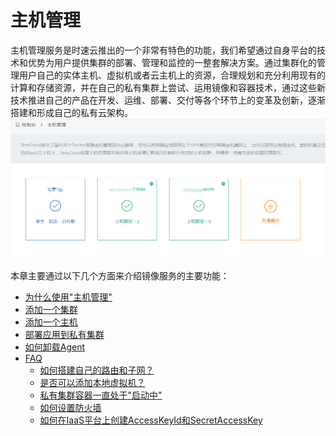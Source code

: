# 主机管理
主机管理服务是时速云推出的一个非常有特色的功能，我们希望通过自身平台的技术和优势为用户提供集群的部署、管理和监控的一整套解决方案。通过集群化的管理用户自己的实体主机、虚拟机或者云主机上的资源，合理规划和充分利用现有的计算和存储资源，并在自己的私有集群上尝试、运用镜像和容器技术，通过这些新技术推进自己的产品在开发、运维、部署、交付等各个环节上的变革及创新，逐渐搭建和形成自己的私有云架构。
![host1](/doc/v1/images/host/main.png)

本章主要通过以下几个方面来介绍镜像服务的主要功能：
   * [为什么使用"主机管理"](preface.md)  
   * [添加一个集群](add-cluster.md)  
   * [添加一个主机](add-host.md)
   * [部署应用到私有集群](deploy-app.md)
   * [如何卸载Agent](remove-agent.md)
   * [FAQ](FAQ.md)
       * [如何搭建自己的路由和子网？](faq-question-1.md)
       * [是否可以添加本地虚拟机？](faq-question-2.md)
       * [私有集群容器一直处于"启动中"](faq-question-3.md)
       * [如何设置防火墙](faq-question-4.md)
       * [如何在IaaS平台上创建AccessKeyId和SecretAccessKey](faq-question-5.md)